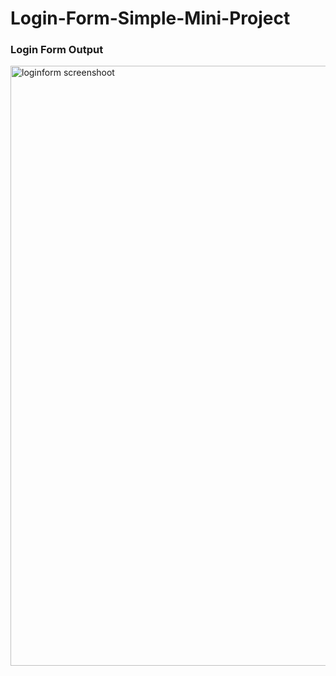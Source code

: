 # Login-Form-Simple-Mini-Project

### Login Form Output

<img width="960" alt="loginform screenshoot" src="https://github.com/MuhammadEssa-514/Login-Form-Simple-Mini-Project/assets/116353309/3fc63474-7ea8-4ef8-bc3c-ce8ede53a35f">

